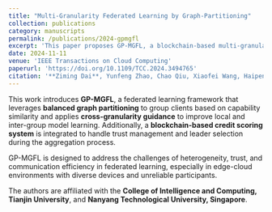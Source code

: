 ```yaml
---
title: "Multi-Granularity Federated Learning by Graph-Partitioning"
collection: publications
category: manuscripts
permalink: /publications/2024-gpmgfl
excerpt: 'This paper proposes GP-MGFL, a blockchain-based multi-granularity federated learning framework that improves accuracy, efficiency, and robustness through graph partitioning, cross-granularity guidance, and credit-based trust modeling.'
date: 2024-11-11
venue: 'IEEE Transactions on Cloud Computing'
paperurl: 'https://doi.org/10.1109/TCC.2024.3494765'
citation: '**Ziming Dai**, Yunfeng Zhao, Chao Qiu, Xiaofei Wang, Haipeng Yao, and Dusit Niyato. "Multi-Granularity Federated Learning by Graph-Partitioning." IEEE Transactions on Cloud Computing (2024).'
---
```


This work introduces **GP-MGFL**, a federated learning framework that leverages **balanced graph partitioning** to group clients based on capability similarity and applies **cross-granularity guidance** to improve local and inter-group model learning. Additionally, a **blockchain-based credit scoring system** is integrated to handle trust management and leader selection during the aggregation process.

GP-MGFL is designed to address the challenges of heterogeneity, trust, and communication efficiency in federated learning, especially in edge-cloud environments with diverse devices and unreliable participants.

The authors are affiliated with the **College of Intelligence and Computing, Tianjin University**, and **Nanyang Technological University, Singapore**.